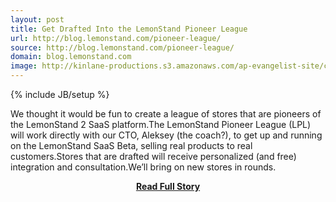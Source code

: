 ```yaml
---
layout: post
title: Get Drafted Into the LemonStand Pioneer League
url: http://blog.lemonstand.com/pioneer-league/
source: http://blog.lemonstand.com/pioneer-league/
domain: blog.lemonstand.com
image: http://kinlane-productions.s3.amazonaws.com/ap-evangelist-site/curated/screenshots/10131_blog_lemonstand_com.png
---
```

{% include JB/setup %}<p>We thought it would be fun to create a league of stores that are pioneers of the LemonStand 2 SaaS platform.The LemonStand Pioneer League (LPL) will work directly with our CTO, Aleksey (the coach?), to get up and running on the LemonStand SaaS Beta, selling real products to real customers.Stores that are drafted will receive personalized (and free) integration and consultation.We’ll bring on new stores in rounds.</p>
<center><p><a href="http://blog.lemonstand.com/pioneer-league/" style='padding:25px; font-sze:18px; font-weight: bold;'>Read Full Story</a></p></center>
